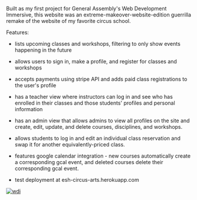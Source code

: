 Built as my first project for General Assembly's Web Development Immersive, this website was an extreme-makeover-website-edition guerrilla remake of the website of my favorite circus school.  

Features: 

* lists upcoming classes and workshops, filtering to only show events happening in the future
 
* allows users to sign in, make a profile, and register for classes and workshops

* accepts payments using stripe API and adds paid class registrations to the user's profile

* has a teacher view where instructors can log in and see who has enrolled in their classes and those students' profiles and personal information

* has an admin view that allows admins to view all profiles on the site and create, edit, update, and delete courses, disciplines, and workshops.

* allows students to log in and edit an individual class reservation and swap it for another equivalently-priced class.

* features google calendar integration - new courses automatically create a corresponding gcal event, and deleted courses delete their corresponding gcal event.

* test deployment at esh-circus-arts.herokuapp.com

[![wdi](http://ga.bling.phillbaker.com/images/shield_imagined_ga_wdi.png)](https://generalassemb.ly/education/web-development-immersive)
